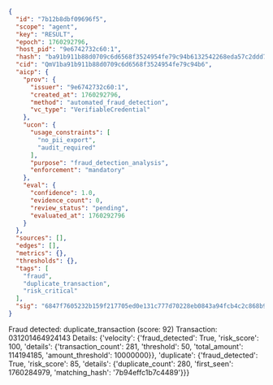 ```json
{
  "id": "7b12b8dbf09696f5",
  "scope": "agent",
  "key": "RESULT",
  "epoch": 1760292796,
  "host_pid": "9e6742732c60:1",
  "hash": "ba91b911b88d0709c6d6568f3524954fe79c94b6132542268eda57c2ddd7a9cb",
  "cid": "QmV1ba91b911b88d0709c6d6568f3524954fe79c94b6",
  "aicp": {
    "prov": {
      "issuer": "9e6742732c60:1",
      "created_at": 1760292796,
      "method": "automated_fraud_detection",
      "vc_type": "VerifiableCredential"
    },
    "ucon": {
      "usage_constraints": [
        "no_pii_export",
        "audit_required"
      ],
      "purpose": "fraud_detection_analysis",
      "enforcement": "mandatory"
    },
    "eval": {
      "confidence": 1.0,
      "evidence_count": 0,
      "review_status": "pending",
      "evaluated_at": 1760292796
    }
  },
  "sources": [],
  "edges": [],
  "metrics": {},
  "thresholds": {},
  "tags": [
    "fraud",
    "duplicate_transaction",
    "risk_critical"
  ],
  "sig": "6847f7605232b159f217705ed0e131c777d70228eb0843a94fcb4c2c868b9c79"
}
```

Fraud detected: duplicate_transaction (score: 92)
Transaction: 031201464924143
Details: {'velocity': {'fraud_detected': True, 'risk_score': 100, 'details': {'transaction_count': 281, 'threshold': 50, 'total_amount': 114194185, 'amount_threshold': 10000000}}, 'duplicate': {'fraud_detected': True, 'risk_score': 85, 'details': {'duplicate_count': 280, 'first_seen': 1760284979, 'matching_hash': '7b94effc1b7c4489'}}}